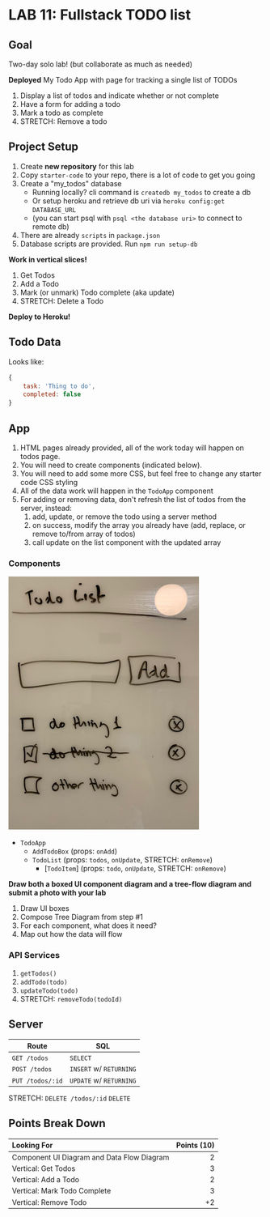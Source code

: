 LAB 11: Fullstack TODO list
===

## Goal

Two-day solo lab! (but collaborate as much as needed)

**Deployed** My Todo App with page for tracking a single list of TODOs

1. Display a list of todos and indicate whether or not complete
1. Have a form for adding a todo
1. Mark a todo as complete
1. STRETCH: Remove a todo

## Project Setup

1. Create **new repository** for this lab
1. Copy `starter-code` to your repo, there is a lot of code to get you going
1. Create a "my_todos" database
    - Running locally? cli command is `createdb my_todos` to create a db
    - Or setup heroku and retrieve db uri via `heroku config:get DATABASE_URL`
    - (you can start psql with `psql <the database uri>` to connect to remote db)
1. There are already `scripts` in `package.json`
1. Database scripts are provided. Run `npm run setup-db`

**Work in vertical slices!**
1. Get Todos
1. Add a Todo
1. Mark (or unmark) Todo complete (aka update) 
1. STRETCH: Delete a Todo

**Deploy to Heroku!**

## Todo Data

Looks like:

```js
{
    task: 'Thing to do',
    completed: false
}
```

## App

1. HTML pages already provided, all of the work today will happen on todos page. 
1. You will need to create components (indicated below).
1. You will need to add some more CSS, but feel free to change any starter code CSS styling
1. All of the data work will happen in the `TodoApp` component
1. For adding or removing data, don't refresh the list of todos from the server, instead:
    1. add, update, or remove the todo using a server method
    1. on success, modify the array you already have (add, replace, or remove to/from array of todos)
    1. call update on the list component with the updated array

### Components

![todo example](todo.png)

- `TodoApp`
    - `AddTodoBox` (props: `onAdd`)
    - `TodoList` (props: `todos`, `onUpdate`, STRETCH: `onRemove`)
        - [`TodoItem`] (props: `todo`, `onUpdate`, STRETCH: `onRemove`)
    
**Draw both a boxed UI component diagram and a tree-flow diagram and submit a photo with your lab**

1. Draw UI boxes
1. Compose Tree Diagram from step #1
1. For each component, what does it need?
1. Map out how the data will flow

### API Services

1. `getTodos()`
1. `addTodo(todo)`
1. `updateTodo(todo)`
1. STRETCH: `removeTodo(todoId)`

## Server 

Route | SQL
---|---
`GET /todos` | `SELECT`
`POST /todos` | `INSERT` w/ `RETURNING`
`PUT /todos/:id` | `UPDATE` w/ `RETURNING`
STRETCH: `DELETE /todos/:id` `DELETE`

## Points Break Down

Looking For | Points (10)
:--|--:
Component UI Diagram and Data Flow Diagram | 2
Vertical: Get Todos | 3
Vertical: Add a Todo | 2
Vertical: Mark Todo Complete | 3
Vertical: Remove Todo | +2
